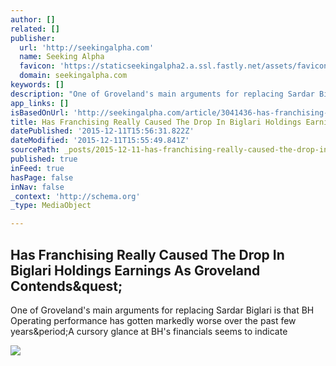 ```yaml
---
author: []
related: []
publisher:
  url: 'http://seekingalpha.com'
  name: Seeking Alpha
  favicon: 'https://staticseekingalpha2.a.ssl.fastly.net/assets/favicon-46530755d46bb8a9005e583874cd8e5e.ico'
  domain: seekingalpha.com
keywords: []
description: "One of Groveland's main arguments for replacing Sardar Biglari is that BH Operating performance has gotten markedly worse over the past few years.A cursory glance at BH's financials seems to indicate"
app_links: []
isBasedOnUrl: 'http://seekingalpha.com/article/3041436-has-franchising-really-caused-the-drop-in-biglari-holdings-earnings-as-groveland-contends'
title: Has Franchising Really Caused The Drop In Biglari Holdings Earnings As Groveland Contends?
datePublished: '2015-12-11T15:56:31.822Z'
dateModified: '2015-12-11T15:55:49.841Z'
sourcePath: _posts/2015-12-11-has-franchising-really-caused-the-drop-in-biglari-holdings-e.md
published: true
inFeed: true
hasPage: false
inNav: false
_context: 'http://schema.org'
_type: MediaObject

---
```

<article style=""><h1>Has Franchising Really Caused The Drop In Biglari Holdings Earnings As Groveland Contends&amp;quest;</h1><p>One of Groveland's main arguments for replacing Sardar Biglari is that BH Operating performance has gotten markedly worse over the past few years&amp;period;A cursory glance at BH's financials seems to indicate</p><img src="https://staticseekingalpha3.a.ssl.fastly.net/assets/social-fce1df34393549420e74e2ccb60a170e.png" /></article>